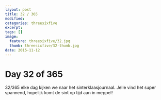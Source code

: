 ```yaml
---
layout: post
title: 32 / 365
modified:
categories: threesixfive
excerpt:
tags: []
image:
  feature: threesixfive/32.jpg
  thumb: threesixfive/32-thumb.jpg
date: 2015-11-12
---
```


# Day 32 of 365

32/365 elke dag kijken we naar het sinterklaasjournaal. Jelle vind het super spannend, hopelijk komt de sint op tijd aan in meppel!

